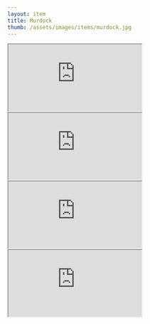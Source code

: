 ```yaml
---
layout: item
title: Murdock
thumb: /assets/images/items/murdock.jpg
---
```

<iframe src="http://magic-items.herokuapp.com/item/embed/hk622bd"></iframe>
<iframe src="http://magic-items.herokuapp.com/item/embed/7w3hzfh"></iframe>
<iframe src="http://magic-items.herokuapp.com/item/embed/66vqsk6"></iframe>
<iframe src="http://magic-items.herokuapp.com/item/embed/y4qilik"></iframe>
